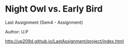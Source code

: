 # Night Owl vs. Early Bird

Last Assignment (Sem4 - Assignment)

Author: U.P

http://up209d.github.io/LastAssignment/project/index.html
